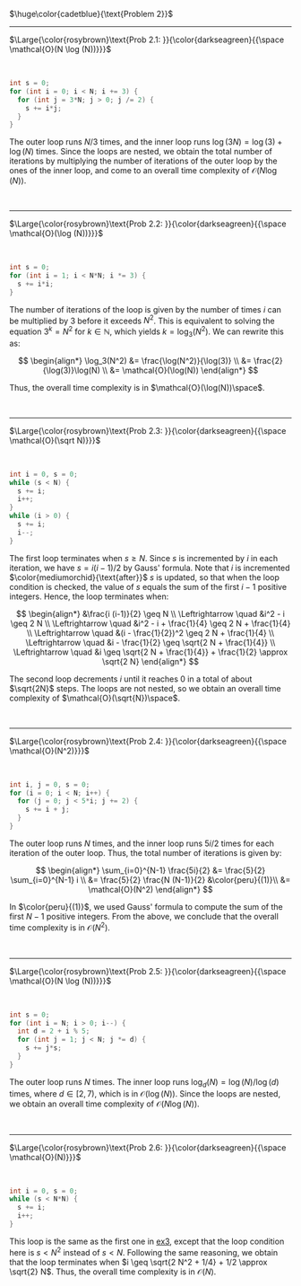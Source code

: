 $\huge\color{cadetblue}{\text{Problem 2}}$

----------------------

$\Large{\color{rosybrown}\text{Prob 2.1: }}{\color{darkseagreen}{{\space \mathcal{O}(N \log (N))}}}$  

<br/>

```c
int s = 0;
for (int i = 0; i < N; i += 3) {
  for (int j = 3*N; j > 0; j /= 2) {
    s += i*j;
  }
}
```

The outer loop runs $N/3$ times, and the inner loop runs $\log(3N) = \log(3) + \log(N)$ times. Since the loops are nested, we obtain the total number of iterations by multiplying the number of iterations of the outer loop by the ones of the inner loop, and come to an overall time complexity of $\mathcal{O}(N\log(N))$.

<br/>

----------------------

$\Large{\color{rosybrown}\text{Prob 2.2: }}{\color{darkseagreen}{{\space \mathcal{O}(\log (N))}}}$  

<br/>

```c
int s = 0;
for (int i = 1; i < N*N; i *= 3) {
  s += i*i;
}
```

The number of iterations of the loop is given by the number of times $i$ can be multiplied by 3 before it exceeds $N^2$. This is equivalent to solving the equation $3^k = N^2$ for $k \in \mathbb{N}$, which yields $k = \log_3(N^2)$. We can rewrite this as:

$$
\begin{align*}
\log_3(N^2) &= \frac{\log(N^2)}{\log(3)} \\
&= \frac{2}{\log(3)}\log(N) \\
&= \mathcal{O}(\log(N))
\end{align*}
$$

Thus, the overall time complexity is in $\mathcal{O}(\log(N))\space$.  

<br/>

----------------------

$\Large{\color{rosybrown}\text{Prob 2.3: }}{\color{darkseagreen}{{\space \mathcal{O}(\sqrt N)}}}$  

<br/>

```c
int i = 0, s = 0;
while (s < N) {
  s += i;
  i++;
}
while (i > 0) {
  s += i;
  i--;
}
```

The first loop terminates when $s \geq N$. Since $s$ is incremented by $i$ in each iteration, we have $s = i(i-1)/2$ by Gauss' formula. Note that $i$ is incremented $\color{mediumorchid}{\text{after}}$ $s$ is updated, so that when the loop condition is checked, the value of $s$ equals the sum of the first $i - 1$ positive integers. Hence, the loop terminates when:

$$
\begin{align*}
&\frac{i (i-1)}{2} \geq N \\
\Leftrightarrow \quad &i^2 - i \geq 2 N \\
\Leftrightarrow \quad &i^2 - i + \frac{1}{4} \geq 2 N + \frac{1}{4} \\
\Leftrightarrow \quad &(i - \frac{1}{2})^2 \geq 2 N + \frac{1}{4} \\
\Leftrightarrow \quad &i - \frac{1}{2} \geq \sqrt{2 N + \frac{1}{4}} \\
\Leftrightarrow \quad &i \geq \sqrt{2 N + \frac{1}{4}} + \frac{1}{2} \approx \sqrt{2 N}
\end{align*}
$$

The second loop decrements $i$ until it reaches 0 in a total of about $\sqrt{2N}$ steps. The loops are not nested, so we obtain an overall time complexity of $\mathcal{O}(\sqrt{N})\space$.  

<br/>

----------------------

$\Large{\color{rosybrown}\text{Prob 2.4: }}{\color{darkseagreen}{{\space \mathcal{O}(N^2)}}}$  

<br/>

```c
int i, j = 0, s = 0;
for (i = 0; i < N; i++) {
  for (j = 0; j < 5*i; j += 2) {
    s += i + j;
  }
}
```

The outer loop runs $N$ times, and the inner loop runs $5i/2$ times for each iteration of the outer loop. Thus, the total number of iterations is given by:

$$
\begin{align*}
\sum_{i=0}^{N-1} \frac{5i}{2} &= \frac{5}{2} \sum_{i=0}^{N-1} i \\
&= \frac{5}{2} \frac{N (N-1)}{2} &\color{peru}{(1)}\\
&= \mathcal{O}(N^2)
\end{align*}
$$

In $\color{peru}{(1)}$, we used Gauss' formula to compute the sum of the first $N - 1$ positive integers. From the above, we conclude that the overall time complexity is in $\mathcal{O}(N^2)$.

<br/>

----------------------

$\Large{\color{rosybrown}\text{Prob 2.5: }}{\color{darkseagreen}{{\space \mathcal{O}(N \log (N))}}}$  

<br/>

```c
int s = 0;
for (int i = N; i > 0; i--) {
  int d = 2 + i % 5;
  for (int j = 1; j < N; j *= d) {
    s += j*s;
  }
}
```

The outer loop runs $N$ times. The inner loop runs $\log_d(N) = \log(N) / \log(d)$ times, where $d \in \left[2, 7\right)$, which is in $\mathcal{O}(\log(N))$. Since the loops are nested, we obtain an overall time complexity of $\mathcal{O}(N\log(N))$.

<br/>

----------------------

$\Large{\color{rosybrown}\text{Prob 2.6: }}{\color{darkseagreen}{{\space \mathcal{O}(N)}}}$  

<br/>

```c
int i = 0, s = 0;
while (s < N*N) {
  s += i;
  i++;
}
```

This loop is the same as the first one in [ex3](https://github.com/pl3onasm/Imperative-programming/blob/main/IP-Finals/2017/problem2.md#ex3-colorrosybrownmathcalosqrtn), except that the loop condition here is $s < N^2$ instead of $s < N$. Following the same reasoning, we obtain that the loop terminates when $i \geq \sqrt{2 N^2 + 1/4} + 1/2 \approx \sqrt{2} N$. Thus, the overall time complexity is in $\mathcal{O}(N)$.

<br/>